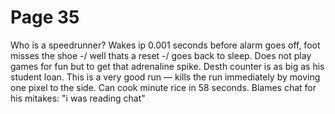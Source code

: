 # Page 35

Who is a speedrunner? Wakes ip 0.001 seconds before alarm goes off, foot misses the shoe -/ well thats a reset -/ goes back to sleep. Does not play games for fun but to get that adrenaline spike. Desth counter is as big as his student loan. This is a very good run — kills the run immediately by moving one pixel to the side. Can cook minute rice in 58 seconds. Blames chat for his mitakes: "i was reading chat"

